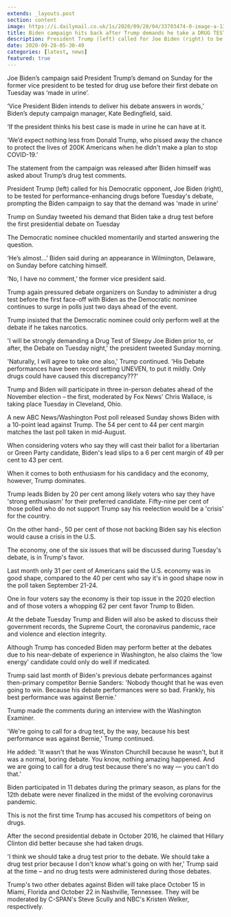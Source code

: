```yaml
---
extends: _layouts.post
section: content
image: https://i.dailymail.co.uk/1s/2020/09/28/04/33703474-0-image-a-13_1601265520502.jpg 
title: Biden campaign hits back after Trump demands he take a DRUG TEST before Tuesdays debate 
description: President Trump (left) called for Joe Biden (right) to be tested for drugs before Tuesdays debate, prompting the Biden campaign to say that the demand was made in urine. 
date: 2020-09-28-05-30-49 
categories: [latest, news] 
featured: true 
--- 
```

Joe Biden’s campaign said President Trump’s demand on Sunday for the former vice president to be tested for drug use before their first debate on Tuesday was ‘made in urine’.

‘Vice President Biden intends to deliver his debate answers in words,’ Biden’s deputy campaign manager, Kate Bedingfield, said.

‘If the president thinks his best case is made in urine he can have at it.

‘We’d expect nothing less from Donald Trump, who pissed away the chance to protect the lives of 200K Americans when he didn't make a plan to stop COVID-19.’

The statement from the campaign was released after Biden himself was asked about Trump’s drug test comments.

President Trump (left) called for his Democratic opponent, Joe Biden (right), to be tested for performance-enhancing drugs before Tuesday's debate, prompting the Biden campaign to say that the demand was 'made in urine'

Trump on Sunday tweeted his demand that Biden take a drug test before the first presidential debate on Tuesday

The Democratic nominee chuckled momentarily and started answering the question.

‘He’s almost…’ Biden said during an appearance in Wilmington, Delaware, on Sunday before catching himself.

‘No, I have no comment,’ the former vice president said.

Trump again pressured debate organizers on Sunday to administer a drug test before the first face-off with Biden as the Democratic nominee continues to surge in polls just two days ahead of the event.

Trump insisted that the Democratic nominee could only perform well at the debate if he takes narcotics.

'I will be strongly demanding a Drug Test of Sleepy Joe Biden prior to, or after, the Debate on Tuesday night,' the president tweeted Sunday morning.

'Naturally, I will agree to take one also,' Trump continued. 'His Debate performances have been record setting UNEVEN, to put it mildly. Only drugs could have caused this discrepancy???'

Trump and Biden will participate in three in-person debates ahead of the November election – the first, moderated by Fox News' Chris Wallace, is taking place Tuesday in Cleveland, Ohio.

A new ABC News/Washington Post poll released Sunday shows Biden with a 10-point lead against Trump. The 54 per cent to 44 per cent margin matches the last poll taken in mid-August.

When considering voters who say they will cast their ballot for a libertarian or Green Party candidate, Biden's lead slips to a 6 per cent margin of 49 per cent to 43 per cent.

When it comes to both enthusiasm for his candidacy and the economy, however, Trump dominates.

Trump leads Biden by 20 per cent among likely voters who say they have 'strong enthusiasm' for their preferred candidate. Fifty-nine per cent of those polled who do not support Trump say his reelection would be a 'crisis' for the country.

On the other hand-, 50 per cent of those not backing Biden say his election would cause a crisis in the U.S.

The economy, one of the six issues that will be discussed during Tuesday's debate, is in Trump's favor.

Last month only 31 per cent of Americans said the U.S. economy was in good shape, compared to the 40 per cent who say it's in good shape now in the poll taken September 21-24.

One in four voters say the economy is their top issue in the 2020 election and of those voters a whopping 62 per cent favor Trump to Biden.

At the debate Tuesday Trump and Biden will also be asked to discuss their government records, the Supreme Court, the coronavirus pandemic, race and violence and election integrity.

Although Trump has conceded Biden may perform better at the debates due to his near-debate of experience in Washington, he also claims the 'low energy' candidate could only do well if medicated.

Trump said last month of Biden's previous debate performances against then-primary competitor Bernie Sanders: 'Nobody thought that he was even going to win. Because his debate performances were so bad. Frankly, his best performance was against Bernie.'

Trump made the comments during an interview with the Washington Examiner.

'We're going to call for a drug test, by the way, because his best performance was against Bernie,' Trump continued.

He added: 'It wasn't that he was Winston Churchill because he wasn't, but it was a normal, boring debate. You know, nothing amazing happened. And we are going to call for a drug test because there's no way — you can't do that.'

Biden participated in 11 debates during the primary season, as plans for the 12th debate were never finalized in the midst of the evolving coronavirus pandemic.

This is not the first time Trump has accused his competitors of being on drugs.

After the second presidential debate in October 2016, he claimed that Hillary Clinton did better because she had taken drugs.

'I think we should take a drug test prior to the debate. We should take a drug test prior because I don't know what's going on with her,' Trump said at the time – and no drug tests were administered during those debates.

Trump's two other debates against Biden will take place October 15 in Miami, Florida and October 22 in Nashville, Tennessee. They will be moderated by C-SPAN's Steve Scully and NBC's Kristen Welker, respectively.

